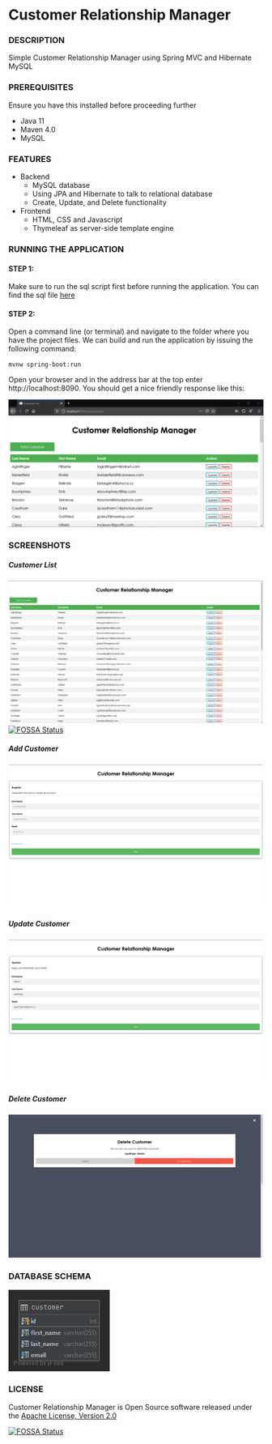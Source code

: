 # Customer Relationship Manager

### DESCRIPTION
Simple Customer Relationship Manager using Spring MVC and Hibernate MySQL

### PREREQUISITES
Ensure you have this installed before proceeding further
- Java 11
- Maven 4.0
- MySQL

### FEATURES
* Backend
  * MySQL database
  * Using JPA and Hibernate to talk to relational database
  * Create, Update, and Delete functionality
* Frontend
  * HTML, CSS and Javascript
  * Thymeleaf as server-side template engine

### RUNNING THE APPLICATION
#### STEP 1:
Make sure to run the sql script first before running the application. You can find the sql file [here](/src/main/resources/db/mysql/database.sql)
#### STEP 2:
Open a command line (or terminal) and navigate to the folder where you have the project files. We can build and run the application by issuing the following command:

```
mvnw spring-boot:run
```

Open your browser and in the address bar at the top enter http://localhost:8090. You should get a nice friendly response like this:

![address](/screenshots/address.png?raw=true)

### SCREENSHOTS
##### Customer List
![list](/screenshots/list.png?raw=true)
[![FOSSA Status](https://app.fossa.com/api/projects/git%2Bgithub.com%2Fdarkmodeee%2Fspring-mvc-hibernate-customers.svg?type=shield)](https://app.fossa.com/projects/git%2Bgithub.com%2Fdarkmodeee%2Fspring-mvc-hibernate-customers?ref=badge_shield)
##### Add Customer
![add](/screenshots/add.png?raw=true)
##### Update Customer
![update](/screenshots/update.png?raw=true)
##### Delete Customer
![delete](/screenshots/delete.png?raw=true)

### DATABASE SCHEMA
![ER Diagram](/screenshots/database_schema.png?raw=true)

### LICENSE
Customer Relationship Manager is Open Source software released under the [Apache License, Version 2.0](https://www.apache.org/licenses/LICENSE-2.0.html)

[![FOSSA Status](https://app.fossa.com/api/projects/git%2Bgithub.com%2Fdarkmodeee%2Fspring-mvc-hibernate-customers.svg?type=large)](https://app.fossa.com/projects/git%2Bgithub.com%2Fdarkmodeee%2Fspring-mvc-hibernate-customers?ref=badge_large)